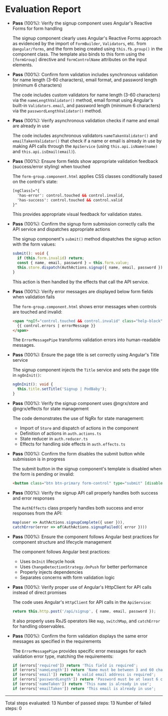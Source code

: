 # Evaluation Report

- **Pass** (100%): Verify the signup component uses Angular's Reactive Forms for form handling
  
  The signup component clearly uses Angular's Reactive Forms approach as evidenced by the import of `FormBuilder`, `Validators`, etc. from `@angular/forms`, and the form being created using `this.fb.group()` in the component class. The template also binds to this form using the `[formGroup]` directive and `formControlName` attributes on the input elements.

- **Pass** (100%): Confirm form validation includes synchronous validation for name length (3-60 characters), email format, and password length (minimum 6 characters)
  
  The code includes custom validators for name length (3-60 characters) via the `nameLengthValidator()` method, email format using Angular's built-in `Validators.email`, and password length (minimum 6 characters) via the `passwordLengthValidator()` method.

- **Pass** (100%): Verify asynchronous validation checks if name and email are already in use
  
  The code includes asynchronous validators `nameTakenValidator()` and `emailTakenValidator()` that check if a name or email is already in use by making API calls through the `ApiService` (using `this.api.isName(name)` and `this.api.isEmail(email)`).

- **Pass** (100%): Ensure form fields show appropriate validation feedback (success/error styling) when touched
  
  The `form-group.component.html` applies CSS classes conditionally based on the control's state:
  ```html
  [ngClass]="{
    'has-error': control.touched && control.invalid,
    'has-success': control.touched && control.valid
  }"
  ```
  This provides appropriate visual feedback for validation states.

- **Pass** (100%): Confirm the signup form submission correctly calls the API service and dispatches appropriate actions
  
  The signup component's `submit()` method dispatches the signup action with the form values:
  ```typescript
  submit(): void {
    if (this.form.invalid) return;
    const { name, email, password } = this.form.value;
    this.store.dispatch(AuthActions.signup({ name, email, password }));
  }
  ```
  This action is then handled by the effects that call the API service.

- **Pass** (100%): Verify error messages are displayed below form fields when validation fails
  
  The `form-group.component.html` shows error messages when controls are touched and invalid:
  ```html
  <span *ngIf="control.touched && control.invalid" class="help-block">
    {{ control.errors | errorMessage }}
  </span>
  ```
  The `ErrorMessagePipe` transforms validation errors into human-readable messages.

- **Pass** (100%): Ensure the page title is set correctly using Angular's Title service
  
  The signup component injects the `Title` service and sets the page title in `ngOnInit()`:
  ```typescript
  ngOnInit(): void {
    this.title.setTitle('Signup | PodBaby');
  }
  ```

- **Pass** (100%): Verify the signup component uses @ngrx/store and @ngrx/effects for state management
  
  The code demonstrates the use of NgRx for state management:
  - Import of `Store` and dispatch of actions in the component
  - Definition of actions in `auth.actions.ts`
  - State reducer in `auth.reducer.ts`
  - Effects for handling side effects in `auth.effects.ts`

- **Pass** (100%): Confirm the form disables the submit button while submission is in progress
  
  The submit button in the signup component's template is disabled when the form is pending or invalid:
  ```html
  <button class="btn btn-primary form-control" type="submit" [disabled]="form.pending || form.invalid">
  ```

- **Pass** (100%): Verify the signup API call properly handles both success and error responses
  
  The `AuthEffects` class properly handles both success and error responses from the API:
  ```typescript
  map(user => AuthActions.signupComplete({ user })),
  catchError(error => of(AuthActions.signupFailed({ error })))
  ```

- **Pass** (100%): Ensure the component follows Angular best practices for component structure and lifecycle management
  
  The component follows Angular best practices:
  - Uses `OnInit` lifecycle hook
  - Uses `ChangeDetectionStrategy.OnPush` for better performance
  - Properly injects dependencies
  - Separates concerns with form validation logic

- **Pass** (100%): Verify proper use of Angular's HttpClient for API calls instead of direct promises
  
  The code uses Angular's `HttpClient` for API calls in the `ApiService`:
  ```typescript
  return this.http.post('/api/signup', { name, email, password });
  ```
  It also properly uses RxJS operators like `map`, `switchMap`, and `catchError` for handling observables.

- **Pass** (100%): Confirm the form validation displays the same error messages as specified in the requirements
  
  The `ErrorMessagePipe` provides specific error messages for each validation error type, matching the requirements:
  ```typescript
  if (errors['required']) return 'This field is required';
  if (errors['nameLength']) return 'Name must be between 3 and 60 characters in length';
  if (errors['email']) return 'A valid email address is required';
  if (errors['passwordLength']) return 'Password must be at least 6 characters';
  if (errors['nameTaken']) return 'This name is already in use';
  if (errors['emailTaken']) return 'This email is already in use';
  ```

---

Total steps evaluated: 13
Number of passed steps: 13
Number of failed steps: 0
